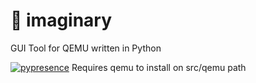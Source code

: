 # 🌠 imaginary
GUI Tool for QEMU written in Python

[![pypresence](https://img.shields.io/badge/using-pypresence-00bb88.svg?style=for-the-badge&logo=discord&logoWidth=20)](https://github.com/qwertyquerty/pypresence)
Requires qemu to install on src/qemu path

